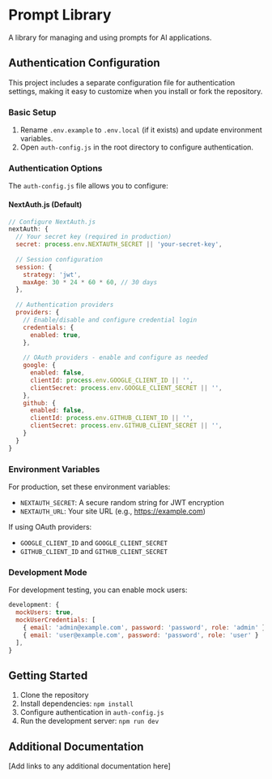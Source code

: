 # Prompt Library

A library for managing and using prompts for AI applications.

## Authentication Configuration

This project includes a separate configuration file for authentication settings, making it easy to customize when you install or fork the repository.

### Basic Setup

1. Rename `.env.example` to `.env.local` (if it exists) and update environment variables.
2. Open `auth-config.js` in the root directory to configure authentication.

### Authentication Options

The `auth-config.js` file allows you to configure:

#### NextAuth.js (Default)

```javascript
// Configure NextAuth.js
nextAuth: {
  // Your secret key (required in production)
  secret: process.env.NEXTAUTH_SECRET || 'your-secret-key',
  
  // Session configuration
  session: {
    strategy: 'jwt',
    maxAge: 30 * 24 * 60 * 60, // 30 days
  },
  
  // Authentication providers
  providers: {
    // Enable/disable and configure credential login
    credentials: {
      enabled: true,
    },
    
    // OAuth providers - enable and configure as needed
    google: {
      enabled: false,
      clientId: process.env.GOOGLE_CLIENT_ID || '',
      clientSecret: process.env.GOOGLE_CLIENT_SECRET || '',
    },
    github: {
      enabled: false,
      clientId: process.env.GITHUB_CLIENT_ID || '',
      clientSecret: process.env.GITHUB_CLIENT_SECRET || '',
    }
  }
}
```

### Environment Variables

For production, set these environment variables:

- `NEXTAUTH_SECRET`: A secure random string for JWT encryption
- `NEXTAUTH_URL`: Your site URL (e.g., https://example.com)

If using OAuth providers:
- `GOOGLE_CLIENT_ID` and `GOOGLE_CLIENT_SECRET`
- `GITHUB_CLIENT_ID` and `GITHUB_CLIENT_SECRET`

### Development Mode

For development testing, you can enable mock users:

```javascript
development: {
  mockUsers: true,
  mockUserCredentials: [
    { email: 'admin@example.com', password: 'password', role: 'admin' },
    { email: 'user@example.com', password: 'password', role: 'user' }
  ],
}
```

## Getting Started

1. Clone the repository
2. Install dependencies: `npm install`
3. Configure authentication in `auth-config.js`
4. Run the development server: `npm run dev`

## Additional Documentation

[Add links to any additional documentation here] 